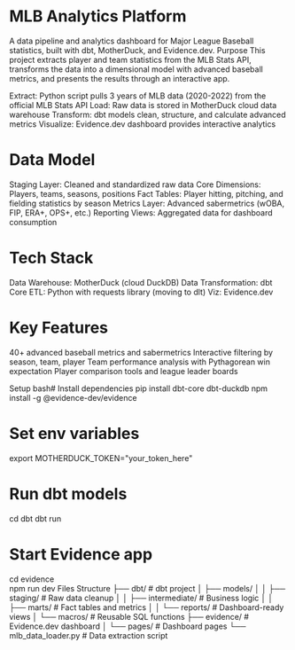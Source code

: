 # MLB Analytics Platform

A data pipeline and analytics dashboard for Major League Baseball statistics, built with dbt, MotherDuck, and Evidence.dev.
Purpose
This project extracts player and team statistics from the MLB Stats API, transforms the data into a dimensional model with advanced baseball metrics, and presents the results through an interactive app.


Extract: Python script pulls 3 years of MLB data (2020-2022) from the official MLB Stats API
Load: Raw data is stored in MotherDuck cloud data warehouse
Transform: dbt models clean, structure, and calculate advanced metrics
Visualize: Evidence.dev dashboard provides interactive analytics

# Data Model

Staging Layer: Cleaned and standardized raw data
Core Dimensions: Players, teams, seasons, positions
Fact Tables: Player hitting, pitching, and fielding statistics by season
Metrics Layer: Advanced sabermetrics (wOBA, FIP, ERA+, OPS+, etc.)
Reporting Views: Aggregated data for dashboard consumption

# Tech Stack

Data Warehouse: MotherDuck (cloud DuckDB)
Data Transformation: dbt Core
ETL: Python with requests library (moving to dlt)
Viz: Evidence.dev

# Key Features

40+ advanced baseball metrics and sabermetrics
Interactive filtering by season, team, player 
Team performance analysis with Pythagorean win expectation
Player comparison tools and league leader boards

Setup
bash# Install dependencies
pip install dbt-core dbt-duckdb
npm install -g @evidence-dev/evidence

# Set env variables
export MOTHERDUCK_TOKEN="your_token_here"

# Run dbt models
cd dbt
dbt run

# Start Evidence app
cd evidence  
npm run dev
Files Structure
├── dbt/                    # dbt project
│   ├── models/
│   │   ├── staging/        # Raw data cleanup
│   │   ├── intermediate/   # Business logic
│   │   ├── marts/          # Fact tables and metrics
│   │   └── reports/        # Dashboard-ready views
│   └── macros/             # Reusable SQL functions
├── evidence/               # Evidence.dev dashboard
│   └── pages/              # Dashboard pages
└── mlb_data_loader.py      # Data extraction script
